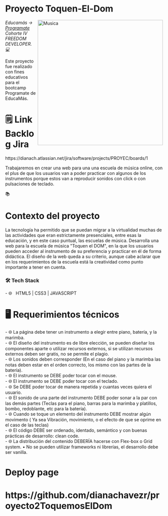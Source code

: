 <h1>Proyecto Toquen-El-Dom</h1>

<img src="https://www.pngmart.com/files/3/Music-PNG-Photos.png" min-width="400px" max-width="400px" width="400px" align="right" alt="Musica">
<p><em> Educamás -> <a href="https://educamas.com.co/">Programate</a> Cohorte IV FREEDOM DEVELOPER. 💻 </br>
</em></p>
Este proyecto fue realizado con fines educativos para el bootcamp Programate de EducaMás. 

<h1>🗒️ Link Backlog Jira</h1>
https://dianach.atlassian.net/jira/software/projects/PROYEC/boards/1

Trabajaremos en crear una web para una una escuela de música online, con el plus de que los usuarios van a poder practicar con algunos de los instrumentos porque estos van a reproducir sonidos con click o con pulsaciones de teclado.

📚<h1>Contexto del proyecto</h1>
La tecnología ha permitido que se puedan migrar a la virtualidad muchas de las actividades que eran estrictamente presenciales, entre esas la educación, y en este caso puntual, las escuelas de música. Desarrolla una web para la escuela de música "Toquen el DOM", en la que los usuarios pueden acceder al instrumento de su preferencia y practicar en él de forma didáctica. El diseño de la web queda a su criterio, aunque cabe aclarar que en los requerimientos de la escuela está la creatividad como punto importante a tener en cuenta.

<h3>🛠 Tech Stack </h3>
- 🌐 &nbsp; HTML5 | CSS3 | JAVASCRIPT
<h1> 🖥 Requerimientos técnicos </h1>
- 🌐 La página debe tener un instrumento a elegir entre piano, batería, y la marimba. <br/>
- 🌐 El diseño del instrumento es de libre elección, se pueden diseñar los componentes aparte o utilizar recursos externos, si se utilizan recursos externos deben ser gratis, no se permite el plagio. <br/>
- 🌐 Los sonidos deben corresponder (En el caso del piano y la marimba las notas deben estar en el orden correcto, los mismo con las partes de la batería). <br/>
- 🌐 El instrumento se DEBE poder tocar con el mouse. <br/>
- 🌐 El instrumento se DEBE poder tocar con el teclado. <br/> 
- 🌐 Se DEBE poder tocar de manera repetida y cuantas veces quiera el usuario. <br/>
- 🌐 El sonido de una parte del instrumento DEBE poder sonar a la par con las demás partes (Teclas para el piano, barras para la marimba y platillos, bombo, redoblante, etc para la batería). <br/>
- 🌐 Cuando se toque un elemento del instrumento DEBE mostrar algún movimento ( Ya sea Vibración, movimiento, o el efecto de que se oprime en el caso de las teclas) <br/>
- 🌐 El código DEBE ser ordenado, identado, semántico y con buenas prácticas de desarrollo: clean code. <br/>
- 🌐 La distribución del contenido DEBERÍA hacerse con Flex-box o Grid system. • No se pueden utilizar frameworks ni librerías, el desarrollo debe ser vanilla. <br/>

<h1> Deploy page <h1>
  https://github.com/dianachavezr/proyecto2ToquemosElDom
